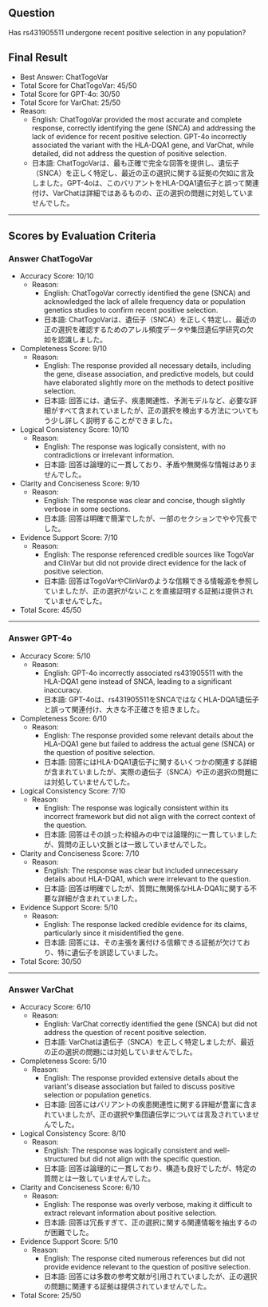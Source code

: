 ## Question

Has rs431905511 undergone recent positive selection in any population?

## Final Result

- Best Answer: ChatTogoVar
- Total Score for ChatTogoVar: 45/50
- Total Score for GPT-4o: 30/50
- Total Score for VarChat: 25/50
- Reason:
  - English: ChatTogoVar provided the most accurate and complete response, correctly identifying the gene (SNCA) and addressing the lack of evidence for recent positive selection. GPT-4o incorrectly associated the variant with the HLA-DQA1 gene, and VarChat, while detailed, did not address the question of positive selection.
  - 日本語: ChatTogoVarは、最も正確で完全な回答を提供し、遺伝子（SNCA）を正しく特定し、最近の正の選択に関する証拠の欠如に言及しました。GPT-4oは、このバリアントをHLA-DQA1遺伝子と誤って関連付け、VarChatは詳細ではあるものの、正の選択の問題に対処していませんでした。

---

## Scores by Evaluation Criteria

### Answer ChatTogoVar
- Accuracy Score: 10/10
  - Reason: 
    - English: ChatTogoVar correctly identified the gene (SNCA) and acknowledged the lack of allele frequency data or population genetics studies to confirm recent positive selection.
    - 日本語: ChatTogoVarは、遺伝子（SNCA）を正しく特定し、最近の正の選択を確認するためのアレル頻度データや集団遺伝学研究の欠如を認識しました。
- Completeness Score: 9/10
  - Reason: 
    - English: The response provided all necessary details, including the gene, disease association, and predictive models, but could have elaborated slightly more on the methods to detect positive selection.
    - 日本語: 回答には、遺伝子、疾患関連性、予測モデルなど、必要な詳細がすべて含まれていましたが、正の選択を検出する方法についてもう少し詳しく説明することができました。
- Logical Consistency Score: 10/10
  - Reason: 
    - English: The response was logically consistent, with no contradictions or irrelevant information.
    - 日本語: 回答は論理的に一貫しており、矛盾や無関係な情報はありませんでした。
- Clarity and Conciseness Score: 9/10
  - Reason: 
    - English: The response was clear and concise, though slightly verbose in some sections.
    - 日本語: 回答は明確で簡潔でしたが、一部のセクションでやや冗長でした。
- Evidence Support Score: 7/10
  - Reason: 
    - English: The response referenced credible sources like TogoVar and ClinVar but did not provide direct evidence for the lack of positive selection.
    - 日本語: 回答はTogoVarやClinVarのような信頼できる情報源を参照していましたが、正の選択がないことを直接証明する証拠は提供されていませんでした。
- Total Score: 45/50

---

### Answer GPT-4o
- Accuracy Score: 5/10
  - Reason: 
    - English: GPT-4o incorrectly associated rs431905511 with the HLA-DQA1 gene instead of SNCA, leading to a significant inaccuracy.
    - 日本語: GPT-4oは、rs431905511をSNCAではなくHLA-DQA1遺伝子と誤って関連付け、大きな不正確さを招きました。
- Completeness Score: 6/10
  - Reason: 
    - English: The response provided some relevant details about the HLA-DQA1 gene but failed to address the actual gene (SNCA) or the question of positive selection.
    - 日本語: 回答にはHLA-DQA1遺伝子に関するいくつかの関連する詳細が含まれていましたが、実際の遺伝子（SNCA）や正の選択の問題には対処していませんでした。
- Logical Consistency Score: 7/10
  - Reason: 
    - English: The response was logically consistent within its incorrect framework but did not align with the correct context of the question.
    - 日本語: 回答はその誤った枠組みの中では論理的に一貫していましたが、質問の正しい文脈とは一致していませんでした。
- Clarity and Conciseness Score: 7/10
  - Reason: 
    - English: The response was clear but included unnecessary details about HLA-DQA1, which were irrelevant to the question.
    - 日本語: 回答は明確でしたが、質問に無関係なHLA-DQA1に関する不要な詳細が含まれていました。
- Evidence Support Score: 5/10
  - Reason: 
    - English: The response lacked credible evidence for its claims, particularly since it misidentified the gene.
    - 日本語: 回答には、その主張を裏付ける信頼できる証拠が欠けており、特に遺伝子を誤認していました。
- Total Score: 30/50

---

### Answer VarChat
- Accuracy Score: 6/10
  - Reason: 
    - English: VarChat correctly identified the gene (SNCA) but did not address the question of recent positive selection.
    - 日本語: VarChatは遺伝子（SNCA）を正しく特定しましたが、最近の正の選択の問題には対処していませんでした。
- Completeness Score: 5/10
  - Reason: 
    - English: The response provided extensive details about the variant's disease association but failed to discuss positive selection or population genetics.
    - 日本語: 回答にはバリアントの疾患関連性に関する詳細が豊富に含まれていましたが、正の選択や集団遺伝学については言及されていませんでした。
- Logical Consistency Score: 8/10
  - Reason: 
    - English: The response was logically consistent and well-structured but did not align with the specific question.
    - 日本語: 回答は論理的に一貫しており、構造も良好でしたが、特定の質問とは一致していませんでした。
- Clarity and Conciseness Score: 6/10
  - Reason: 
    - English: The response was overly verbose, making it difficult to extract relevant information about positive selection.
    - 日本語: 回答は冗長すぎて、正の選択に関する関連情報を抽出するのが困難でした。
- Evidence Support Score: 5/10
  - Reason: 
    - English: The response cited numerous references but did not provide evidence relevant to the question of positive selection.
    - 日本語: 回答には多数の参考文献が引用されていましたが、正の選択の問題に関連する証拠は提供されていませんでした。
- Total Score: 25/50